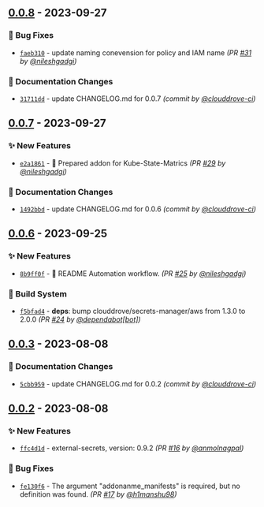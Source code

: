 
## [0.0.8] - 2023-09-27
### :bug: Bug Fixes
- [`faeb310`](https://github.com/clouddrove/terraform-aws-eks-addons/commit/faeb3103b511c9255a945e3910e912690c98613b) - update naming conevension for policy and IAM name *(PR [#31](https://github.com/clouddrove/terraform-aws-eks-addons/pull/31) by [@nileshgadgi](https://github.com/nileshgadgi))*

### :memo: Documentation Changes
- [`31711dd`](https://github.com/clouddrove/terraform-aws-eks-addons/commit/31711ddf1f39139f7bfb73de44d9111d8dc66381) - update CHANGELOG.md for 0.0.7 *(commit by [@clouddrove-ci](https://github.com/clouddrove-ci))*


## [0.0.7] - 2023-09-27
### :sparkles: New Features
- [`e2a1861`](https://github.com/clouddrove/terraform-aws-eks-addons/commit/e2a1861340ce0adbe9d3ca0eeb774532791d6f91) - 🚀 Prepared addon for Kube-State-Matrics *(PR [#29](https://github.com/clouddrove/terraform-aws-eks-addons/pull/29) by [@nileshgadgi](https://github.com/nileshgadgi))*

### :memo: Documentation Changes
- [`1492bbd`](https://github.com/clouddrove/terraform-aws-eks-addons/commit/1492bbdc72b0739d11208356cfcd3947c8b88403) - update CHANGELOG.md for 0.0.6 *(commit by [@clouddrove-ci](https://github.com/clouddrove-ci))*


## [0.0.6] - 2023-09-25
### :sparkles: New Features
- [`8b9ff0f`](https://github.com/clouddrove/terraform-aws-eks-addons/commit/8b9ff0ff2186c2980de9585c98fb206b7f13e00a) - 🚀 README Automation workflow. *(PR [#25](https://github.com/clouddrove/terraform-aws-eks-addons/pull/25) by [@nileshgadgi](https://github.com/nileshgadgi))*

### :construction_worker: Build System
- [`f5bfad4`](https://github.com/clouddrove/terraform-aws-eks-addons/commit/f5bfad40270ea70dfd873788ddc41f83de11596d) - **deps**: bump clouddrove/secrets-manager/aws from 1.3.0 to 2.0.0 *(PR [#24](https://github.com/clouddrove/terraform-aws-eks-addons/pull/24) by [@dependabot[bot]](https://github.com/apps/dependabot))*


## [0.0.3] - 2023-08-08
### :memo: Documentation Changes
- [`5cbb959`](https://github.com/clouddrove/terraform-aws-eks-addons/commit/5cbb959de48efc8ff443a1ca70ca5bd2e29c5c1d) - update CHANGELOG.md for 0.0.2 *(commit by [@clouddrove-ci](https://github.com/clouddrove-ci))*


## [0.0.2] - 2023-08-08
### :sparkles: New Features
- [`ffc4d1d`](https://github.com/clouddrove/terraform-aws-eks-addons/commit/ffc4d1df060600fe35e0280928b72b795b9716ba) - external-secrets, version: 0.9.2 *(PR [#16](https://github.com/clouddrove/terraform-aws-eks-addons/pull/16) by [@anmolnagpal](https://github.com/anmolnagpal))*

### :bug: Bug Fixes
- [`fe130f6`](https://github.com/clouddrove/terraform-aws-eks-addons/commit/fe130f6202dd0163380b137d893311a8c7e02870) - The argument "addonanme_manifests" is required, but no definition was found. *(PR [#17](https://github.com/clouddrove/terraform-aws-eks-addons/pull/17) by [@h1manshu98](https://github.com/h1manshu98))*


[0.0.2]: https://github.com/clouddrove/terraform-aws-eks-addons/compare/0.0.1...0.0.2
[0.0.3]: https://github.com/clouddrove/terraform-aws-eks-addons/compare/0.0.2...0.0.3
[0.0.6]: https://github.com/clouddrove/terraform-aws-eks-addons/compare/0.0.5...0.0.6
[0.0.7]: https://github.com/clouddrove/terraform-aws-eks-addons/compare/0.0.6...0.0.7
[0.0.8]: https://github.com/clouddrove/terraform-aws-eks-addons/compare/0.0.7...0.0.8